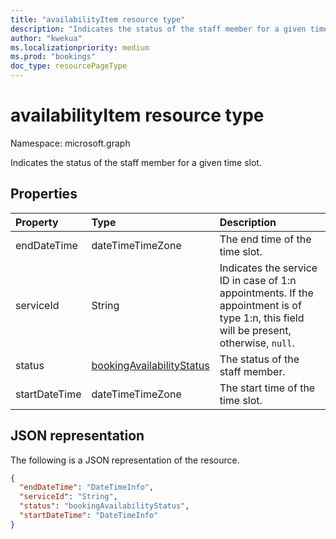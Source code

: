 ```yaml
---
title: "availabilityItem resource type"
description: "Indicates the status of the staff member for a given time slot."
author: "kwekua"
ms.localizationpriority: medium
ms.prod: "bookings"
doc_type: resourcePageType
---
```


# availabilityItem resource type

Namespace: microsoft.graph

Indicates the status of the staff member for a given time slot.

## Properties

| Property  | Type |Description|
|:---------------|:--------|:----------|
|endDateTime |dateTimeTimeZone |The end time of the time slot.|
|serviceId |String |Indicates the service ID in case of 1:n appointments. If the appointment is of type 1:n, this field will be present, otherwise, `null`.|
|status |[bookingAvailabilityStatus](bookingavailabilitystatus.md) |The status of the staff member.|
|startDateTime |dateTimeTimeZone |The start time of the time slot.|

## JSON representation

The following is a JSON representation of the resource.

``` json
{
  "endDateTime": "DateTimeInfo",
  "serviceId": "String",
  "status": "bookingAvailabilityStatus",
  "startDateTime": "DateTimeInfo"
}
```
